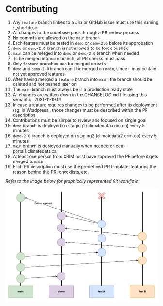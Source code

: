 # Contributing

1. Any `feature` branch linked to a Jira or GitHub issue must use this naming : <issue-number>_shortdesc 
2. All changes to the codebase pass through a PR review process
3. No commits are allowed on the `main` branch
4. Each feature must be tested in `demo` or `demo-2.0` before its approbation
5. `demo` or `demo-2.0` branch is not allowed to be force pushed
6. `main` can be merged into `demo` or `demo-2.0` branch when needed
7. To be merged into `main` branch, all PR checks must pass 
8. Only `feature` branches can be merged on `main`
9. `demo` and `demo-2.0` branch can’t be merged on `main`, since it may contain not yet approved features
10. After having merged a `feature` branch into `main`, the branch should be deleted and not pushed later on
11. The `main` branch must always be in a production ready state
12. All changes are written down in the CHANGELOG.md file using this semantic : 2021-11-19.01
13. In case a feature requires changes to be performed after its deployment (eg: in Wordpress), those changes must be described within the PR description
14. Contributions must be simple to review and focused on single goal
15. `demo` branch is deployed on staging1 (climatedata.crim.ca) every 5 minutes
16. `demo-2.0` branch is deployed on staging2 (climatedata2.crim.ca) every 5 minutes
17. `main` branch is deployed manually when needed on cca-portal1.climatedata.ca
18. At least one person from CRIM must have approved the PR before it gets merged to `main`
19. Each PR description must use the predefined PR template, featuring the reason behind this PR, checklists, etc.

<em>Refer to the image below for graphically represented Git workflow.</em>

![Branching strategy](branching.png)
